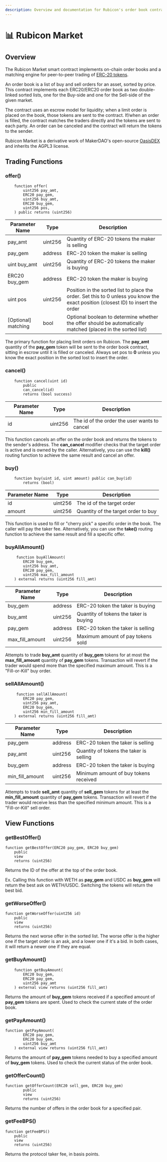 ```yaml
---
description: Overview and documentation for Rubicon's order book contract
---
```


# 📊 Rubicon Market

## Overview

The Rubicon Market smart contract implements on-chain order books and a matching engine for peer-to-peer trading of [ERC-20 tokens](https://ethereum.org/en/developers/docs/standards/tokens/erc-20/).

An order book is a list of buy and sell orders for an asset, sorted by price. This contract implements each ERC20/ERC20 order book as two double-linked sorted lists, one for the Buy-side and one for the Sell-side of the given market.

The contract uses an escrow model for liquidity; when a limit order is placed on the book, those tokens are sent to the contract. If/when an order is filled, the contract matches the traders directly and the tokens are sent to each party. An order can be canceled and the contract will return the tokens to the sender.

Rubicon Market is a derivative work of MakerDAO's open-source [OasisDEX](https://oasisdex.com/) and inherits the AGPL3 license.


## Trading Functions

### offer()

```
    function offer(
        uint256 pay_amt,
        ERC20 pay_gem,
        uint256 buy_amt,
        ERC20 buy_gem,
        uint256 pos,
    ) public returns (uint256)
```

| Parameter Name         | Type        | Description                                                                                                                       |
| ---------------------- | ----------- | --------------------------------------------------------------------------------------------------------------------------------- |
| pay\_amt               | uint256     | Quantity of ERC-20 tokens the maker is selling                                                                                    |
| pay\_gem               | address     | ERC-20 token the maker is selling                                                                                                 |
| uint buy\_amt          | uint256     | Quantity of ERC-20 tokens the maker is buying                                                                                     |
| ERC20 buy\_gem         | address     | ERC-20 token the maker is buying                                                                                                  |
| uint pos               | uint256     | Position in the sorted list to place the order. Set this to 0 unless you know the exact position (closest ID) to insert the order |
| \[Optional] matching   | bool        | Optional boolean to determine whether the offer should be automatically matched (placed in the sorted list)                       |

The primary function for placing limit orders on Rubicon. The **pay_amt** quantity of the **pay_gem** token will be sent to the order book contract, sitting in escrow until it is filled or canceled. Always set pos to **0** unless you know the exact position in the sorted lost to insert the order.

### cancel()

```
    function cancel(uint id)
        public
        can_cancel(id)
        returns (bool success)
```

| Parameter Name         | Type        | Description                                    |
| ---------------------- | ----------- | ---------------------------------------------- |
| id                     | uint256     | The id of the order the user wants to cancel   |

This function cancels an offer on the order book and returns the tokens to the sender's address. The **can\_cancel** modifier checks that the target order is active and is owned by the caller. Alternatively, you can use the **kill()** routing function to achieve the same result and cancel an offer.

### buy()

```
    function buy(uint id, uint amount) public can_buy(id) 
        returns (bool)
```

| Parameter Name         | Type        | Description                                    |
| ---------------------- | ----------- | ---------------------------------------------- |
| id                     | uint256     | The id of the target order                     |
| amount                 | uint256     | Quantity of the target order to buy            |

This function is used to fill or "cherry pick" a specific order in the book. The caller will pay the taker fee. Alternatively, you can use the **take()** routing function to achieve the same result and fill a specific offer.

### buyAllAmount()

```
     function buyAllAmount(
        ERC20 buy_gem,
        uint256 buy_amt,
        ERC20 pay_gem,
        uint256 max_fill_amount
    ) external returns (uint256 fill_amt)
```

| Parameter Name         | Type        | Description                                    |
| ---------------------- | ----------- | ---------------------------------------------- |
| buy\_gem               | address     | ERC-20 token the taker is buying               |
| buy\_amt               | uint256     | Quantity of tokens the taker is buying         |
| pay\_gem               | address     | ERC-20 token the taker is selling              |
| max\_fill\_amount      | uint256     | Maximum amount of pay tokens sold              |

Attempts to trade **buy\_amt** quantity of **buy\_gem** tokens for at most the **max\_fill\_amount** quantity of **pay\_gem** tokens. Transaction will revert if the trader would spend more than the specified maximum amount. This is a "Fill-or-Kill" buy order.

### sellAllAmount()

```
     function sellAllAmount(
        ERC20 pay_gem,
        uint256 pay_amt,
        ERC20 buy_gem,
        uint256 min_fill_amount
    ) external returns (uint256 fill_amt)
```

| Parameter Name         | Type        | Description                                    |
| ---------------------- | ----------- | ---------------------------------------------- |
| pay\_gem               | address     | ERC-20 token the taker is selling              |
| pay\_amt               | uint256     | Quantity of tokens the taker is selling        |
| buy\_gem               | address     | ERC-20 token the taker is buying               |
| min\_fill\_amount      | uint256     | Minimum amount of buy tokens received          |

Attempts to trade **sell\_amt** quantity of **sell\_gem** tokens for at least the **min\_fill\_amount** quantity of **pay\_gem** tokens. Transaction will revert if the trader would receive less than the specified minimum amount. This is a "Fill-or-Kill" sell order.

## View Functions

### getBestOffer()

```
function getBestOffer(ERC20 pay_gem, ERC20 buy_gem)
    public
    view
    returns (uint256)
```

Returns the ID of the offer at the top of the order book.

Ex. Calling this function with WETH as **pay_gem** and USDC as **buy_gem** will return the best ask on WETH/USDC. Switching the tokens will return the best bid.

### getWorseOffer()

```
function getWorseOffer(uint256 id) 
    public 
    view 
    returns (uint256)
```

Returns the next worse offer in the sorted list. The worse offer is the higher one if the target order is an ask, and a lower one if it's a bid. In both cases, it will return a newer one if they are equal.

### getBuyAmount()

```
    function getBuyAmount(
        ERC20 buy_gem,
        ERC20 pay_gem,
        uint256 pay_amt
    ) external view returns (uint256 fill_amt)
```

Returns the amount of **buy\_gem** tokens received if a specified amount of **pay\_gem** tokens are spent. Used to check the current state of the order book.

### getPayAmount()

```
function getPayAmount(
        ERC20 pay_gem,
        ERC20 buy_gem,
        uint256 buy_amt
    ) external view returns (uint256 fill_amt)
```

Returns the amount of **pay\_gem** tokens needed to buy a specified amount of **buy\_gem** tokens. Used to check the current status of the order book.

### getOfferCount()

```
function getOfferCount(ERC20 sell_gem, ERC20 buy_gem)
        public
        view
        returns (uint256)
```

Returns the number of offers in the order book for a specified pair.

### getFeeBPS()

```
function getFeeBPS() 
    public 
    view 
    returns (uint256)
```

Returns the protocol taker fee, in basis points.

